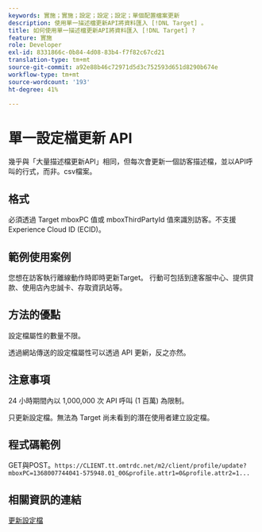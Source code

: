 ```yaml
---
keywords: 實施；實施；設定；設定；設定；單個配置檔案更新
description: 使用單一描述檔更新API將資料匯入 [!DNL Target] 。
title: 如何使用單一描述檔更新API將資料匯入 [!DNL Target] ?
feature: 實施
role: Developer
exl-id: 8331866c-0b84-4d08-83b4-f7f82c67cd21
translation-type: tm+mt
source-git-commit: a92e88b46c72971d5d3c752593d651d8290b674e
workflow-type: tm+mt
source-wordcount: '193'
ht-degree: 41%

---
```


# 單一設定檔更新 API

幾乎與「大量描述檔更新API」相同，但每次會更新一個訪客描述檔，並以API呼叫的行式，而非。csv檔案。

## 格式

必須透過 Target mboxPC 值或 mboxThirdPartyId 值來識別訪客。不支援 Experience Cloud ID (ECID)。

## 範例使用案例

您想在訪客執行離線動作時即時更新Target。 行動可包括到達客服中心、提供貸款、使用店內忠誠卡、存取資訊站等。

## 方法的優點

設定檔屬性的數量不限。

透過網站傳送的設定檔屬性可以透過 API 更新，反之亦然。

## 注意事項

24 小時期間內以 1,000,000 次 API 呼叫 (1 百萬) 為限制。

只更新設定檔。無法為 Target 尚未看到的潛在使用者建立設定檔。

## 程式碼範例

GET與POST。`https://CLIENT.tt.omtrdc.net/m2/client/profile/update?mboxPC=1368007744041-575948.01_00&profile.attr1=0&profile.attr2=1...`

## 相關資訊的連結

[更新設定檔](https://developers.adobetarget.com/api/#updating-profiles)
